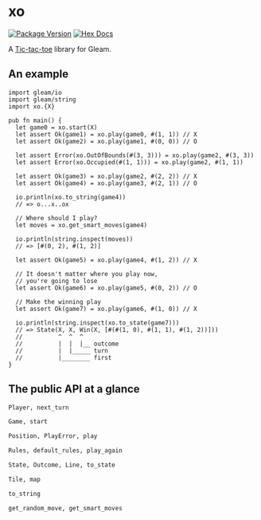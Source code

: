 # xo

[![Package Version](https://img.shields.io/hexpm/v/xo)](https://hex.pm/packages/xo)
[![Hex Docs](https://img.shields.io/badge/hex-docs-ffaff3)](https://hexdocs.pm/xo/)

A [Tic-tac-toe](https://en.wikipedia.org/wiki/Tic-tac-toe) library for Gleam.

## An example

```gleam
import gleam/io
import gleam/string
import xo.{X}

pub fn main() {
  let game0 = xo.start(X)
  let assert Ok(game1) = xo.play(game0, #(1, 1)) // X
  let assert Ok(game2) = xo.play(game1, #(0, 0)) // O

  let assert Error(xo.OutOfBounds(#(3, 3))) = xo.play(game2, #(3, 3))
  let assert Error(xo.Occupied(#(1, 1))) = xo.play(game2, #(1, 1))

  let assert Ok(game3) = xo.play(game2, #(2, 2)) // X
  let assert Ok(game4) = xo.play(game3, #(2, 1)) // O

  io.println(xo.to_string(game4))
  // => o...x..ox

  // Where should I play?
  let moves = xo.get_smart_moves(game4)

  io.println(string.inspect(moves))
  // => [#(0, 2), #(1, 2)]

  let assert Ok(game5) = xo.play(game4, #(1, 2)) // X

  // It doesn't matter where you play now,
  // you're going to lose
  let assert Ok(game6) = xo.play(game5, #(0, 2)) // O

  // Make the winning play
  let assert Ok(game7) = xo.play(game6, #(1, 0)) // X

  io.println(string.inspect(xo.to_state(game7)))
  // => State(X, X, Win(X, [#(#(1, 0), #(1, 1), #(1, 2))]))
  //          ^  ^  ^
  //          |  |  |__ outcome
  //          |  |_____ turn
  //          |________ first
}
```

## The public API at a glance

```txt
Player, next_turn

Game, start

Position, PlayError, play

Rules, default_rules, play_again

State, Outcome, Line, to_state

Tile, map

to_string

get_random_move, get_smart_moves
```

